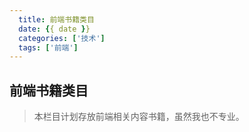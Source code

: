 ```yaml
---
  title: 前端书籍类目
  date: {{ date }}
  categories: ['技术']
  tags: ['前端']
---
```


## 前端书籍类目

> 本栏目计划存放前端相关内容书籍，虽然我也不专业。